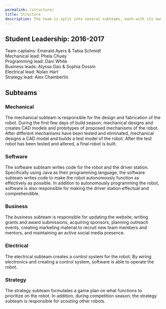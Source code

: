 ```yaml
---
permalink: /structure/
title: Structure
description: The team is split into several subteams, each with its own specialty.
---
```


## Student Leadership: 2016-2017
Team captains: Emerald Ayers & Tabia Schmidt
<br>
Mechanical lead: Phela Chuey
<br>
Programming lead: Dani White
<br>
Business leads: Alyssa Gao & Sophia Dossin
<br>
Electrical lead: Nolan Hart
<br>
Strategy lead: Alex Chamberlin


## Subteams
### Mechanical 

The mechanical subteam is responsible for the design and fabrication of the
robot. During the first few days of build season, mechanical designs and
creates CAD models and prototypes of proposed mechanisms of the robot. After
different mechanisms have been tested and eliminated, mechanical designs a CAD
model and builds a test model of the robot. After the test robot has been
tested and altered, a final robot is built.

### Software

The software subteam writes code for the robot and the driver station.
Specifically using Java as their programming language, the software subteam
writes code to make the robot autonomously function as effectively as possible.
In addition to autonomously programming the robot, software is also responsible
for making the driver station effectual and comprehendible.

### Business

The business subteam is responsible for updating the website, writing grants
and award submissions, acquiring sponsors, planning outreach events, creating
marketing material to recruit new team members and mentors, and maintaining an
active social media presence.

### Electrical

The electrical subteam creates a control system for the robot. By wiring
electronics and creating a control system, software is able to operate the
robot.

### Strategy

The strategy subteam formulates a game plan on what functions to prioritize on
the robot. In addition, during competition season, the strategy subteam is
responsible for scouting other robots.
